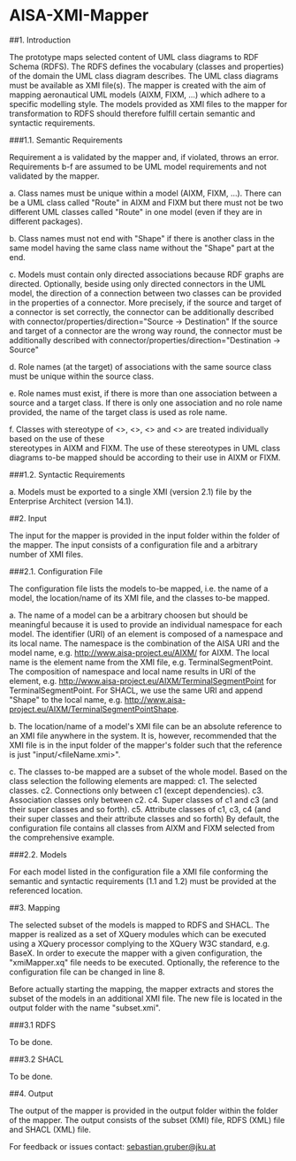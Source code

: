 # AISA-XMI-Mapper

##1. Introduction

The prototype maps selected content of UML class diagrams to RDF Schema (RDFS). 
The RDFS defines the vocabulary (classes and properties) of the domain the UML 
class diagram describes. The UML class diagrams must be available as XMI file(s). 
The mapper is created with the aim of mapping aeronautical UML models (AIXM, 
FIXM, ...) which adhere to a specific modelling style. The models provided as 
XMI files to the mapper for transformation to RDFS should therefore fulfill 
certain semantic and syntactic requirements.

###1.1. Semantic Requirements

Requirement a is validated by the mapper and, if violated, throws an error. 
Requirements b-f are assumed to be UML model requirements and not validated
by the mapper.

  a. Class names must be unique within a model (AIXM, FIXM, ...). There can be 
		a UML class called "Route" in AIXM and FIXM but there must not be two 
		different UML classes called "Route" in one model (even if they are in 
		different packages).
     
  b. Class names must not end with "Shape" if there is another class in the 
		same model having the same class name without the "Shape" part at the end. 

  c. Models must contain only directed associations because RDF graphs are directed. 
		Optionally, beside using only directed connectors in the UML model, the 
		direction of a connection between two classes can be provided in the 
		properties of a connector.
		More precisely, if the source and target of a connector is set correctly, 
		the connector can be additionally described with
			connector/properties/direction="Source -&gt; Destination"
		If the source and target of a connector are the wrong way round, the 
		connector  must be additionally described with
			connector/properties/direction="Destination -&gt; Source"     
      
  d. Role names (at the target) of associations with the same source class must be 
		unique within the source class. 
      
  e. Role names must exist, if there is more than one association between a 
		source and a target class. If there is only one association and no role 
		name provided, the name of the target class is used as role name.
      
  f. Classes with stereotype of <<CodeList>>, <<enumeration>>, <<DataType>> and 
		<<XSDsimpleType>> are treated individually based on the use of these  
		stereotypes in AIXM and FIXM. The use of these stereotypes in UML class 
		diagrams to-be mapped should be according to their use in AIXM or FIXM.
      
###1.2. Syntactic Requirements

  a. Models must be exported to a single XMI (version 2.1) file by the 
      Enterprise Architect (version 14.1).
      
##2. Input

The input for the mapper is provided in the input folder within the folder of the 
mapper. The input consists of a configuration file and a arbitrary number of XMI 
files. 

###2.1. Configuration File

The configuration file lists the models to-be mapped, i.e. the name of a model, 
the location/name of its XMI file, and the classes to-be mapped. 

  a. The name of a model can be a arbitrary choosen but should be meaningful 
		because it is used to provide an individual namespace for each model. 
		The identifier (URI) of an element is composed of a namespace and its local 
		name. The namespace is the combination of the AISA URI and the model name, 
		e.g. http://www.aisa-project.eu/AIXM/ for AIXM. The local name is the element 
		name from the XMI file, e.g. TerminalSegmentPoint. The composition of 
		namespace and local name results in URI of the element, e.g. 
		http://www.aisa-project.eu/AIXM/TerminalSegmentPoint for 
		TerminalSegmentPoint.
		For SHACL, we use the same URI and append "Shape" to the local name, 
		e.g. http://www.aisa-project.eu/AIXM/TerminalSegmentPointShape.

  
  b. The location/name of a model's XMI file can be an absolute reference to an 
		XMI file anywhere in the system. It is, however, recommended that the XMI 
		file is in the input folder of the mapper's folder such that the reference 
		is just "input/<fileName.xmi>".
  
  c. The classes to-be mapped are a subset of the whole model. Based on the 
		class selection the following elements are mapped: 
		c1. The selected classes.
		c2. Connections only between c1 (except dependencies).
		c3. Association classes only between c2.
		c4. Super classes of c1 and c3 (and their super classes and so forth).
		c5. Attribute classes of c1, c3, c4 (and their super classes and their 
			attribute classes and so forth)
		By default, the configuration file contains all classes from AIXM and 
		FIXM selected from the comprehensive example.

###2.2. Models

For each model listed in the configuration file a XMI file conforming the 
semantic and syntactic requirements (1.1 and 1.2) must be provided at the 
referenced location.

##3. Mapping

The selected subset of the models is mapped to RDFS and SHACL. The mapper is 
realized as a set of XQuery modules which can be executed using a XQuery processor 
complying to the XQuery W3C standard, e.g. BaseX. In order to execute the mapper 
with a given configuration, the "xmiMapper.xq" file needs to be executed.
Optionally, the reference to the configuration file can be changed in line 8.

Before actually starting the mapping, the mapper extracts and stores the subset of 
the models in an additional XMI file. The new file is located in the output folder 
with the name "subset.xmi".

###3.1 RDFS

To be done.

###3.2 SHACL

To be done.

##4. Output

The output of the mapper is provided in the output folder within the folder of 
the mapper. The output consists of the subset (XMI) file, RDFS (XML) file and 
SHACL (XML) file. 

For feedback or issues contact: sebastian.gruber@jku.at 
